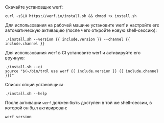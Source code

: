 Скачайте установщик werf:

```shell
curl -sSLO https://werf.io/install.sh && chmod +x install.sh
```

Для использования на рабочей машине установите werf и настройте его автоматическую активацию (после чего откройте новую shell-сессию):

```shell
./install.sh --version {{ include.version }} --channel {{ include.channel }}
```

Для использования werf в CI установите werf и активируйте его вручную:

```shell
./install.sh --ci
source "$(~/bin/trdl use werf {{ include.version }} {{ include.channel }})"
```

Список опций установщика:

```shell
./install.sh --help
```

После активации `werf` должен быть доступен в той же shell-сессии, в которой он был активирован:

```shell
werf version
```